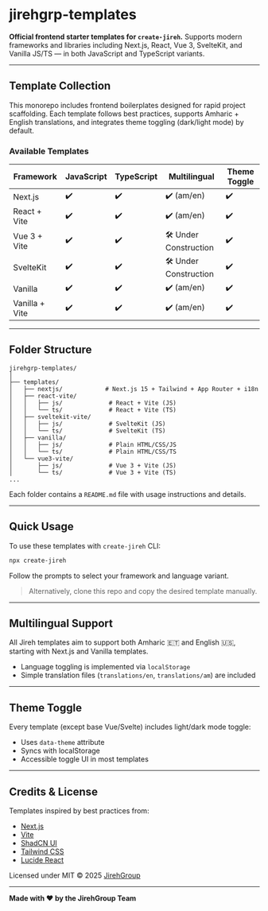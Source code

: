 # jirehgrp-templates

**Official frontend starter templates for `create-jireh`.** Supports modern frameworks and libraries including Next.js, React, Vue 3, SvelteKit, and Vanilla JS/TS — in both JavaScript and TypeScript variants.

---

## Template Collection

This monorepo includes frontend boilerplates designed for rapid project scaffolding. Each template follows best practices, supports Amharic + English translations, and integrates theme toggling (dark/light mode) by default.

### Available Templates

| Framework      | JavaScript | TypeScript | Multilingual | Theme Toggle       |
| -------------- | ---------- | ---------- | ------------ | ------------------ |
| Next.js        | ✔️         | ✔️         | ✔️ (am/en)   | ✔️                 |
| React + Vite   | ✔️         | ✔️         | ✔️ (am/en)   | ✔️                 |
| Vue 3 + Vite   | ✔️         | ✔️         | 🛠️ Under Construction | ✔️         |
| SvelteKit      | ✔️         | ✔️         | 🛠️ Under Construction | ✔️         |
| Vanilla        | ✔️         | ✔️         | ✔️ (am/en)   | ✔️                 |
| Vanilla + Vite | ✔️         | ✔️         | ✔️ (am/en)   | ✔️                 |

---

## Folder Structure

```
jirehgrp-templates/
│
├── templates/
│   ├── nextjs/            # Next.js 15 + Tailwind + App Router + i18n
│   ├── react-vite/
│   │   ├── js/             # React + Vite (JS)
│   │   └── ts/             # React + Vite (TS)
│   ├── sveltekit-vite/
│   │   ├── js/             # SvelteKit (JS)
│   │   └── ts/             # SvelteKit (TS)
│   ├── vanilla/
│   │   ├── js/             # Plain HTML/CSS/JS
│   │   └── ts/             # Plain HTML/CSS/TS
│   └── vue3-vite/
│       ├── js/             # Vue 3 + Vite (JS)
│       └── ts/             # Vue 3 + Vite (TS)
...
```

Each folder contains a `README.md` file with usage instructions and details.

---

## Quick Usage

To use these templates with `create-jireh` CLI:

```bash
npx create-jireh
```

Follow the prompts to select your framework and language variant.

> Alternatively, clone this repo and copy the desired template manually.

---

## Multilingual Support

All Jireh templates aim to support both Amharic 🇪🇹 and English 🇺🇸, starting with Next.js and Vanilla templates.

* Language toggling is implemented via `localStorage`
* Simple translation files (`translations/en`, `translations/am`) are included

---

## Theme Toggle

Every template (except base Vue/Svelte) includes light/dark mode toggle:

* Uses `data-theme` attribute
* Syncs with localStorage
* Accessible toggle UI in most templates

---

## Credits & License

Templates inspired by best practices from:

* [Next.js](https://nextjs.org)
* [Vite](https://vitejs.dev)
* [ShadCN UI](https://ui.shadcn.dev/)
* [Tailwind CSS](https://tailwindcss.com)
* [Lucide React](https://lucide.dev)

Licensed under MIT © 2025 [JirehGroup](https://jirehgrp.com)

---

**Made with ❤️ by the JirehGroup Team**
